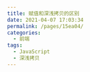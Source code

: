 ```yaml
---
title: 赋值和深浅拷贝的区别
date: 2021-04-07 17:03:34
permalink: /pages/15ea04/
categories:
  - 前端
tags:
  - JavaScript
  - 深浅拷贝
---
```


